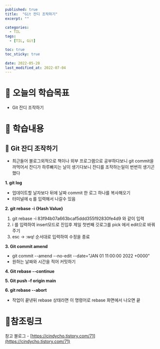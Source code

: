 ```yaml
---
published: true
title:  "Git 잔디 조작하기"
excerpt: ""

categories:
  - TIL
tags:
  - [TIL, Git]

toc: true
toc_sticky: true
 
date: 2022-05-28
last_modified_at: 2022-07-04
---
```


# 🤔 오늘의 학습목표
- Git 잔디 조작하기

# 📃 학습내용

## 📍 **Git 잔디 조작하기**

- 최근들어 블로그외적으로 책이나 외부 프로그램으로 공부하다보니 git commit을 까먹어서 잔디가 하루빠지는 날이 생기다보니 잔디를 조작하는일이 번번히 생기곤했다

**1. git log**
   - 업데이트할 날자보다 뒤에 날짜 commit 한 로그 하나를 복사해오기 
   - 터미널에 q 를 입력해서 나갈수 있음

**2. git rebase -i {Hash Value}**
   1. git rebase -i 83f94b07a663bcaf5ddd355f92830fe4d9 와 같이 입력
   2. i 를 입력하여 insert모드로 진입후 제일 첫번째 깃로그를 pick 에서 edit으로 바꿔주기
   3. esc -> :wq! 순서대로 입력하여 수정을 종료

**3. Git commit amend**
   - git commit --amend --no-edit --date="JAN 01 11:00:00 2022 +0000"
   - 원하는 날짜와 시간을 적어 커밋하기

**4. Git rebase --continue**

**5. Git push -f origin main**

**6. git rebase --abort**
  - 작업이 끝낸뒤 rebase 상태라면 이 명령어로 rebase 화면에서 나오면 끝

# 📌참조링크
참고 블로그 - [https://cindycho.tistory.com/71](https://cindycho.tistory.com/71)